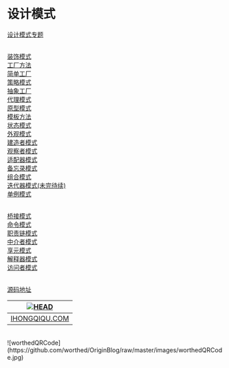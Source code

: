 设计模式
=======

[设计模式专题](http://ihongqiqu.com/categories/%E8%AE%BE%E8%AE%A1%E6%A8%A1%E5%BC%8F/) <br> <br>

[装饰模式](https://github.com/worthed/OriginBlog/blob/master/articles/DecoratorPattern.md) <br>
[工厂方法](https://github.com/worthed/OriginBlog/blob/master/articles/FactoryMethodPattern.md) <br>
[简单工厂](https://github.com/worthed/OriginBlog/blob/master/articles/SimpleFactoryPattern.md) <br>
[策略模式](https://github.com/worthed/OriginBlog/blob/master/articles/StrategyPattern.md) <br>
[抽象工厂](https://github.com/worthed/OriginBlog/blob/master/articles/AbstractFactoryPattern.md) <br>
[代理模式](https://github.com/worthed/OriginBlog/blob/master/articles/ProxyPattern.md) <br>
[原型模式](https://github.com/worthed/OriginBlog/blob/master/articles/PrototypePattern.md) <br>
[模板方法](https://github.com/worthed/OriginBlog/blob/master/articles/TemplateMethodPattern.md) <br>
[状态模式](https://github.com/worthed/OriginBlog/blob/master/articles/StatePattern.md) <br> 
[外观模式](https://github.com/worthed/OriginBlog/blob/master/articles/FacadePattern.md) <br>
[建造者模式](https://github.com/worthed/OriginBlog/blob/master/articles/BuilderPattern.md) <br> 
[观察者模式](https://github.com/worthed/OriginBlog/blob/master/articles/ObserverPattern.md) <br>
[适配器模式](https://github.com/worthed/OriginBlog/blob/master/articles/AdapterPattern.md) <br> 
[备忘录模式](https://github.com/worthed/OriginBlog/blob/master/articles/MementoPattern.md) <br>
[组合模式](https://github.com/worthed/OriginBlog/blob/master/articles/CompositePattern.md) <br>
[迭代器模式(未完待续)](https://github.com/worthed/OriginBlog/blob/master/articles/IteratorPattern.md) <br>
[单例模式](https://github.com/worthed/OriginBlog/blob/master/articles/SingletonPattern.md) <br> <br>

[桥接模式](https://github.com/worthed/OriginBlog/blob/master/articles/BridgePattern.md) <br>
[命令模式](https://github.com/worthed/OriginBlog/blob/master/articles/CommandPattern.md) <br>
[职责链模式](https://github.com/worthed/OriginBlog/blob/master/articles/ChainOfResponsibilityPattern.md) <br>
[中介者模式](https://github.com/worthed/OriginBlog/blob/master/articles/MediatorPattern.md) <br>
[享元模式](https://github.com/worthed/OriginBlog/blob/master/articles/FlyweightPattern.md) <br>
[解释器模式](https://github.com/worthed/OriginBlog/blob/master/articles/InterpreterPattern.md) <br>
[访问者模式](https://github.com/worthed/OriginBlog/blob/master/articles/VisitorPattern.md) <br> <br>

[源码地址](https://github.com/jingle1267/DesignPattern) <br>

| [![HEAD](https://avatars2.githubusercontent.com/u/3887795?v=2&s=120)](http://worthed.com "Visit worthed.com") |
|---|
| [IHONGQIQU.COM](http://ihongqiqu.com) |
<br>
![worthedQRCode](https://github.com/worthed/OriginBlog/raw/master/images/worthedQRCode.jpg)


